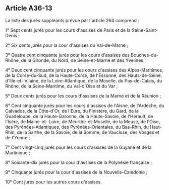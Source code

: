 Article A36-13
----
La liste des jurés suppléants prévue par l'article 264 comprend :

1° Sept cents jurés pour les cours d'assises de Paris et de la Seine-Saint-Denis
;

2° Six cents jurés pour la cour d'assises du Val-de-Marne ;

3° Quatre cent cinquante jurés pour les cours d'assises des Bouches-du-Rhône, de
la Gironde, du Nord, de Seine-et-Marne et des Yvelines ;

4° Deux cent cinquante jurés pour les cours d'assises des Alpes-Maritimes, de la
Corse-du-Sud, de la Haute-Corse, de l'Essonne, des Hauts-de-Seine, d'Ille-et-
Vilaine, de la Loire-Atlantique, de la Moselle, du Pas-de-Calais, du Rhône, de
la Seine-Maritime, du Val-d'Oise et du Var ;

5° Deux cents jurés pour les cours d'assises de la Marne et de la Réunion ;

6° Cent cinquante jurés pour les cours d'assises de l'Aisne, de l'Ardèche, du
Calvados, de la Côte-d'Or, de l'Eure, du Finistère, du Gard, de la Guadeloupe,
de la Haute-Garonne, de la Haute-Savoie, de l'Hérault, de l'Isère, de Maine-et-
Loire, de Meurthe-et-Moselle, de la Meuse, de l'Oise, des Pyrénées-Atlantiques,
des Pyrénées-Orientales, du Bas-Rhin, du Haut-Rhin, de la Sarthe, de la Savoie,
de la Somme, de Vaucluse, des Vosges et de l'Yonne ;

7° Cent vingt-cinq jurés pour les cours d'assises de la Guyane et de la
Martinique ;

8° Soixante-dix jurés pour la cour d'assises de la Polynésie française ;

9° Cinquante jurés pour la cour d'assises de la Nouvelle-Calédonie ;

10° Cent jurés pour les autres cours d'assises.
